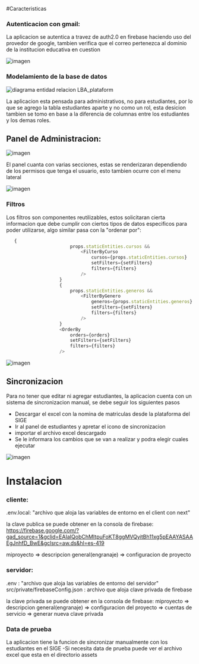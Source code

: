 #Caracteristicas

### Autenticacion con gmail:
La aplicacion se autentica a travez de auth2.0 en firebase haciendo uso del provedor de google, tambien verifica que el correo pertenezca al dominio de la institucion educativa en cuestion

![imagen](https://github.com/radras44/educational_administrator/assets/97988334/92ee5ef8-a093-4775-b779-8d7f45c69c04)

### Modelamiento de la base de datos

![diagrama entidad relacion LBA_plataform](https://github.com/radras44/educational_administrator/assets/97988334/cee2995c-6dd4-4750-9050-1962e40d9acd)

La aplicacion esta pensada para administrativos, no para estudiantes, por lo que se agrego la tabla estudiantes aparte y no como un rol, esta desicion tambien se tomo en base a la diferencia de columnas entre los estudiantes y los demas roles.

## Panel de Administracion:

![imagen](https://github.com/radras44/educational_administrator/assets/97988334/7354ec9f-c892-4e93-b5df-b428326ad648)

El panel cuanta con varias secciones, estas se renderizaran dependiendo de los permisos que tenga el usuario, esto tambien ocurre con el menu lateral

![imagen](https://github.com/radras44/educational_administrator/assets/97988334/e81ef54b-fdc0-4928-9f49-5b18f586b404)

### Filtros
Los filtros son componentes reutilizables, estos solicitaran cierta informacion que debe cumplir con ciertos tipos de datos especificos para poder utilizarse, algo similar pasa con la "ordenar por":

```javascript
   {
                        props.staticEntities.cursos &&
                            <FilterByCurso
                                cursos={props.staticEntities.cursos}
                                setFilters={setFilters}
                                filters={filters}
                            />
                    }
                    {
                        props.staticEntities.generos &&
                            <FilterByGenero
                                generos={props.staticEntities.generos}
                                setFilters={setFilters}
                                filters={filters}
                            />
                    }
                    <OrderBy
                        orders={orders}
                        setFilters={setFilters}
                        filters={filters}
                    />

```
![imagen](https://github.com/radras44/educational_administrator/assets/97988334/07adb96a-d3ec-4ae2-bd98-a68a93c17c6d)

## Sincronizacion
Para no tener que editar ni agregar estudiantes, la aplicacion cuenta con un sistema de sincronizacion manual, se debe seguir los siguientes pasos

- Descargar el excel con la nomina de matriculas desde la plataforma del SIGE
- Ir al panel de estudiantes y apretar el icono de sincronizacion
- importar el archivo excel descargado 
- Se le informara los cambios que se van a realizar y podra elegir cuales ejecutar

![imagen](https://github.com/radras44/educational_administrator/assets/97988334/21077f8a-de62-45c6-b774-4b0965b2cfaa)

# Instalacion
### cliente:
.env.local: "archivo que aloja las variables de entorno en el client con next"

la clave publica se puede obtener en la consola de firebase: https://firebase.google.com/?gad_source=1&gclid=EAIaIQobChMItpuFoKT8ggMVQyitBh11xg5pEAAYASAAEgJnhfD_BwE&gclsrc=aw.ds&hl=es-419

miproyecto => descripcion general(engranaje) => configuracion de proyecto


### servidor:
.env : "archivo que aloja las variables de entorno del servidor"
src/private/firebaseConfig.json : archivo que aloja clave privada de firebase

la clave privada se puede obtener en la consola de firebase:
miproyecto => descripcion general(engranaje) => configuracion del proyecto => cuentas de servicio => generar nueva clave privada

### Data de prueba
La aplicacion tiene la funcion de sincronizar manualmente con los estudiantes en el SIGE
-Si necesita data de prueba puede ver el archivo excel que esta en el directorio assets
